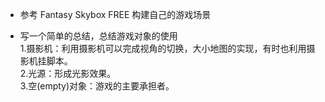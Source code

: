 + 参考 Fantasy Skybox FREE 构建自己的游戏场景

+ 写一个简单的总结，总结游戏对象的使用  
1.摄影机：利用摄影机可以完成视角的切换，大小地图的实现，有时也利用摄影机挂脚本。  
2.光源：形成光影效果。  
3.空(empty)对象：游戏的主要承担者。
